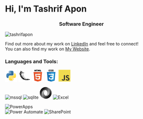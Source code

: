 # Hi, I'm Tashrif Apon
<h3 align="center">Software Engineer</h3>
<p align="left"><img src="https://komarev.com/ghpvc/?username=tashrifapon&label=Profile%20views&color=0e75b6&style=flat" alt="tashrifapon" /></p>

<p>Find out more about my work on <a href="https://www.linkedin.com/in/tashrifapon/">LinkedIn</a> and feel free to connect!
<br>You can also find my work on <a href="https://tashrifapon.pythonanywhere.com">My Website</a>.</p>

<h3 align="left">Languages and Tools:</h3>
<p align="left">
<img src="https://raw.githubusercontent.com/devicons/devicon/master/icons/python/python-original.svg" alt="python" width="40" height="40"/>
<img src="https://raw.githubusercontent.com/devicons/devicon/master/icons/flask/flask-original.svg" alt="flask" width="40" height="40"/>
<img src="https://raw.githubusercontent.com/devicons/devicon/master/icons/html5/html5-original-wordmark.svg" alt="html5" width="40" height="40"/>
<img src="https://raw.githubusercontent.com/devicons/devicon/master/icons/css3/css3-original-wordmark.svg" alt="css3" width="40" height="40"/>
<img src="https://raw.githubusercontent.com/devicons/devicon/master/icons/javascript/javascript-original.svg" alt="javascript" width="40" height="40"/>
</p>

<p>
<img src="https://www.svgrepo.com/show/303229/microsoft-sql-server-logo.svg" alt="mssql" width="40" height="40"/>
<img src="https://www.sqlite.org/images/sqlite370_banner.gif" alt="sqlite" width="40" height="40"/>
<img src="https://raw.githubusercontent.com/devicons/devicon/master/icons/json/json-original.svg" alt="json" width="40" height="40"/>
<img src="https://raw.githubusercontent.com/devicons/devicon/master/icons/excel/excel-original.svg" alt="Excel" width="40" height="40"/>
</p>

<p align="left">
<img src="https://upload.wikimedia.org/wikipedia/en/3/37/Microsoft_Power_Apps_logo.svg" alt="PowerApps" width="50" height="50"/><br/>
<img src="https://raw.githubusercontent.com/microsoft/PowerPlatformIcons/main/PowerAutomate.svg" alt="Power Automate" width="40" height="40"/>
<img src="https://raw.githubusercontent.com/microsoft/PowerPlatformIcons/main/SharePoint.svg" alt="SharePoint" width="40" height="40"/>
</p>
<!-- <a href="https://git-scm.com/" target="_blank" rel="noreferrer"><img src="https://www.vectorlogo.zone/logos/git-scm/git-scm-icon.svg" alt="git" width="40" height="40"/>*** -->












